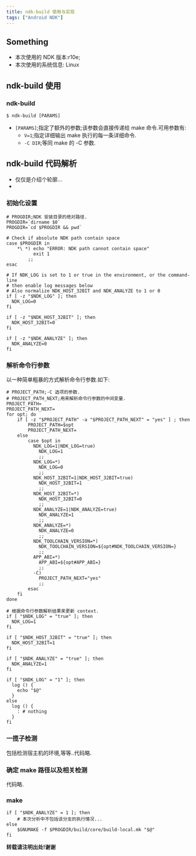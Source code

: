 ```yaml
---
title: ndk-build 使用与实现
tags: ["Android NDK"]
---
```


## Something

*   本次使用的 NDK 版本:r10e;
*   本次使用的系统信息: Linux

## ndk-build 使用

### ndk-build

```shell
$ ndk-build [PARAMS]
```

*   `[PARAMS]`;指定了额外的参数;该参数会直接传递给 make 命令.可用参数有:
    -   `V=1`;指定详细输出 make 执行的每一条详细命令.
    -   `-C DIR`;等同 make 的 -C 参数.

## ndk-build 代码解析

*   仅仅是介绍个轮廓...
*

### 初始化设置

```
# PROGDIR;NDK 安装目录的绝对路径.
PROGDIR=`dirname $0`
PROGDIR=`cd $PROGDIR && pwd`

# Check if absolute NDK path contain space
case $PROGDIR in
    *\ *) echo "ERROR: NDK path cannot contain space"
          exit 1
        ;;
esac

# If NDK_LOG is set to 1 or true in the environment, or the command-line
# then enable log messages below
# Also normalize NDK_HOST_32BIT and NDK_ANALYZE to 1 or 0
if [ -z "$NDK_LOG" ]; then
  NDK_LOG=0
fi

if [ -z "$NDK_HOST_32BIT" ]; then
  NDK_HOST_32BIT=0
fi

if [ -z "$NDK_ANALYZE" ]; then
  NDK_ANALYZE=0
fi
```

### 解析命令行参数

以一种简单粗暴的方式解析命令行参数.如下:

```shell
# PROJECT_PATH;-C 选项的参数.
# PROJECT_PATH_NEXT;用来解析命令行参数的中间变量.
PROJECT_PATH=
PROJECT_PATH_NEXT=
for opt; do
    if [ -z "$PROJECT_PATH" -a "$PROJECT_PATH_NEXT" = "yes" ] ; then
        PROJECT_PATH=$opt
        PROJECT_PATH_NEXT=
    else
        case $opt in
          NDK_LOG=1|NDK_LOG=true)
            NDK_LOG=1
            ;;
          NDK_LOG=*)
            NDK_LOG=0
            ;;
          NDK_HOST_32BIT=1|NDK_HOST_32BIT=true)
            NDK_HOST_32BIT=1
            ;;
          NDK_HOST_32BIT=*)
            NDK_HOST_32BIT=0
            ;;
          NDK_ANALYZE=1|NDK_ANALYZE=true)
            NDK_ANALYZE=1
            ;;
          NDK_ANALYZE=*)
            NDK_ANALYZE=0
            ;;
          NDK_TOOLCHAIN_VERSION=*)
            NDK_TOOLCHAIN_VERSION=${opt#NDK_TOOLCHAIN_VERSION=}
            ;;
          APP_ABI=*)
            APP_ABI=${opt#APP_ABI=}
            ;;
          -C)
            PROJECT_PATH_NEXT="yes"
            ;;
        esac
    fi
done

# 根据命令行参数解析结果来更新 context.
if [ "$NDK_LOG" = "true" ]; then
  NDK_LOG=1
fi

if [ "$NDK_HOST_32BIT" = "true" ]; then
  NDK_HOST_32BIT=1
fi

if [ "$NDK_ANALYZE" = "true" ]; then
  NDK_ANALYZE=1
fi

if [ "$NDK_LOG" = "1" ]; then
  log () {
    echo "$@"
  }
else
  log () {
    : # nothing
  }
fi
```

### 一揽子检测

包括检测宿主机的环境,等等..代码略.

### 确定 make 路径以及相关检测

代码略.

### make

```shell
if [ "$NDK_ANALYZE" = 1 ]; then
    # 本次分析中不包括该分支的执行情况...
else
    $GNUMAKE -f $PROGDIR/build/core/build-local.mk "$@"
fi
```




**转载请注明出处!谢谢**
